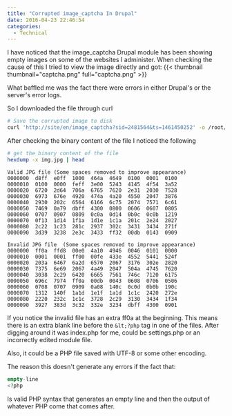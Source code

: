 ```yaml
---
title: "Corrupted image_captcha In Drupal"
date: 2016-04-23 22:46:54
categories:
  - Technical
---
```


I have noticed that the image_captcha Drupal module has been showing empty images on some of the websites I administer. When checking the cause of this I tried to view the image directly and got:<!--more-->
{{< thumbnail thumbnail="captcha.png" full="captcha.png" >}}

What baffled me was the fact there were errors in either Drupal's or the server's error logs.

So I downloaded the file through curl
```bash
# Save the corrupted image to disk
curl 'http://site/en/image_captcha?sid=2481564&ts=1461450252' -o /root/img.jpg
```

After checking the binary content of the file I noticed the following

```bash
# get the binary content of the file
hexdump -x img.jpg | head
```

```none
Valid JPG file (Some spaces removed to improve appearance)
0000000  d8ff  e0ff  1000  464a  4649  0100  0001  0100
0000010  0100  0000  feff  3e00  5243  4145  4f54  3a52
0000020  6720  2d64  706a  6765  7620  2e31  2030  7528
0000030  6973  676e  4920  474a  4a20  4550  2047  3876
0000040  2930  202c  6564  6166  6c75  2074  7571  6c61
0000050  7469  0a79  dbff  4300  0800  0606  0607  0805
0000060  0707  0907  0809  0c0a  0d14  0b0c  0c0b  1219
0000070  0f13  1d14  1f1a  1d1e  1c1a  201c  2e24  2027
0000080  2c22  1c23  281c  2937  302c  3431  3434  271f
0000090  3d39  3238  2e3c  3433  ff32  00db  0143  0909
```

```none
Invalid JPG file  (Some spaces removed to improve appearance)
0000000  ff0a  ffd8  00e0  4a10  4946  0046  0101  0000
0000010  0001  0001  ff00  00fe  433e  4552  5441  524f
0000020  203a  6467  6a2d  6570  2067  3176  302e  2820
0000030  7375  6e69  2067  4a49  2047  504a  4745  7620
0000040  3038  2c29  6420  6665  7561  746c  7120  6175
0000050  696c  7974  ff0a  00db  0043  0608  0706  0506
0000060  0708  0707  0909  0a08  140c  0c0d  0b0b  190c
0000070  1312  140f  1a1d  1e1f  1a1d  1c1c  2420  272e
0000080  2220  232c  1c1c  3728  2c29  3130  3434  1f34
0000090  3927  383d  3c32  332e  3234  dbff  4300  0901
```
If you notice the invalid file has an extra ff0a at the beginning. This means there is an extra blank line before the `&lt;?php` tag in one of the files. After digging around it was index.php for me, could be settings.php or an incorrectly edited module file.

Also, it could be a PHP file saved with UTF-8 or some other encoding.

The reason this doesn't generate any errors if the fact that:

```php
empty-line
<?php
```

Is valid PHP syntax that generates an empty line and then the output of whatever PHP come that comes after.
